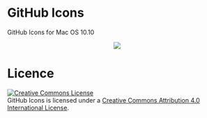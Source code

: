 GitHub Icons
===========

GitHub Icons for Mac OS 10.10

<center><img src="http://www.gregoryzuckerman.co.uk/github/GitHub-Yosemeti-Logo-Web.png"></img></center>

Licence
===========

<a rel="license" href="http://creativecommons.org/licenses/by/4.0/"><img alt="Creative Commons License" style="border-width:0" src="http://i.creativecommons.org/l/by/4.0/80x15.png" /></a><br /><span xmlns:dct="http://purl.org/dc/terms/" property="dct:title">GitHub Icons</span> is licensed under a <a rel="license" href="http://creativecommons.org/licenses/by/4.0/">Creative Commons Attribution 4.0 International License</a>.
